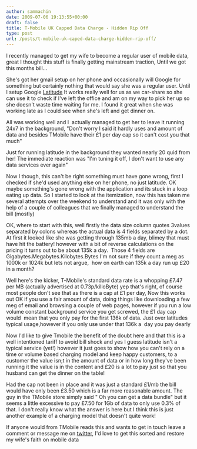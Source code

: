 ```yaml
---
author: sammachin
date: 2009-07-06 19:13:55+00:00
draft: false
title: T-Mobile UK Capped Data Charge - Hidden Rip Off
type: post
url: /posts/t-mobile-uk-caped-data-charge-hidden-rip-off/
---
```


I recently managed to get my wife to become a regular user of mobile data, great I thought this stuff is finally getting mainstream traction, Until we got this months bill...

She's got her gmail setup on her phone and occasionally will Google for something but certainly nothing that would say she was a regular user. Until I setup Google [Latitude](http://www.google.com/intl/en_us/latitude/intro.html) It works really well for us as we car-share so she can use it to check if I've left the office and am on my way to pick her up so she doesn't waste time waiting for me. I found it great when she was working late as I could see when she's left and get dinner on.

All was working well and I  actually managed to get her to leave it running 24x7 in the background, "Don't worry I said it hardly uses and amount of data and besides TMobile have their £1 per day cap so it can't cost you that much"

Just for running latitude in the background they wanted nearly 20 quid from her! The immediate reaction was "I'm tuning it off, I don't want to use any data services ever again"

Now I though, this can't be right something must have gone wrong, first I checked if she'd used anything else on her phone, no just latitude. OK maybe something's gone wrong with the application and its stuck in a loop eating up data. So I started to look at the itemization, now this has taken me several attempts over the weekend to understand and it was only with the help of a couple of colleagues that we finally managed to understand the bill (mostly)[
](http://mogotion.com/wp-content/uploads/picture-3.png)

OK, where to start with this, well firstly the data size column quotes 3values separated by colons whereas the actual data is 4 fields separated by a dot. At first it looked like she was getting through 135mb a day, blimey that must have hit the battery! however with a bit of reverse calculations on the pricing it turns out to be about 135k a day.  Those 4 fields are Gigabytes.Megabytes.Kilobytes.Bytes I'm not sure if they count a meg as 1000k or 1024k but lets not argue,  how on earth can 135k a day run up £20 in a month?

Well here's the kicker, T-Mobile's standard data rate is a whopping £7.47 per MB (actually advertised at 0.73p/killoByte) yep that's right, of course most people don't see that as there is a cap at £1 per day, Now this works out OK if you use a fair amount of data, doing things like downloading a few meg of email and browsing a couple of web pages, however if you run a low volume constant background service you get screwed, the £1 day cap would  mean that you only pay for the first 136k of data. Just over latitudes typical usage,however if you only use under that 136k a  day you pay dearly

Now I'd like to give Tmobile the benefit of the doubt here and that this is a well intentioned tariff to avoid bill shock and yes I guess latitude isn't a typical service (yet!) however it just goes to show how you can't rely on a time or volume based charging model and keep happy customers, to a customer the value isn;t in the amount of data or in how long they've been running it the value is in the content and £20 is a lot to pay just so that you husband can get the dinner on the table!

Had the cap not been in place and it was just a standard £1/mb the bill would have only been £3.50 which is a far more reasonable amount. The guy in the TMobile store simply said " Oh you can get a data bundle" but it seems a little excessive to pay £7.50 for 1Gb of data to only use 0.3% of that. I don't really know what the answer is here but I think this is just another example of a charging model that doesn't quite work!

If anyone would from TMobile reads this and wants to get in touch leave a comment or message me on [twitter](http://twitter.com/sammachin), I'd love to get this sorted and restore my wife's faith on mobile data
